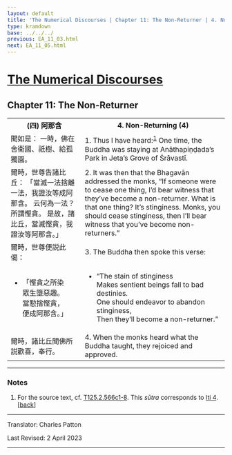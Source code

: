 ```yaml
---
layout: default
title: 'The Numerical Discourses | Chapter 11: The Non-Returner | 4. Non-Returning (4)'
type: kramdown
base: ../../../
previous: EA_11_03.html
next: EA_11_05.html
---
```


<h1><a href='../index.html'>The Numerical Discourses</a></h1>
<h2>Chapter 11: The Non-Returner</h2>

<table class="trans">
  <th class='ch'>(四) 阿那含</th>
  <th class='en'>4. Non-Returning (4)</th>
  <tr>
    <td class='ch' title='T125.2.566c1'>聞如是： 一時，佛在舍衞國、祇樹、給孤獨園。</td>
    <td id='p1'>1. Thus I have heard:<sup id="ref1"><a href="#n1">1</a></sup> One time, the Buddha was staying at Anāthapiṇḍada’s Park in Jeta’s Grove of Śrāvastī.</td>
  </tr>
  <tr>
    <td class='ch' title='T125.2.566c2'>爾時，世尊告諸比丘： 「當滅一法捨離一法，我證汝等成阿那含。 云何為一法？ 所謂慳貪。 是故，諸比丘，當滅慳貪，我證汝等阿那含。」</td>
    <td id='p2'>2. It was then that the Bhagavān addressed the monks, “If someone were to cease one thing, I’d bear witness that they’ve become a non-returner. What is that one thing? It’s stinginess. Monks, you should cease stinginess, then I’ll bear witness that you’ve become non-returners.”</td>
  </tr>
  <tr>
    <td class='ch' title='T125.2.566c5'>爾時，世尊便説此偈：</td>
    <td id='p3'>3. The Buddha then spoke this verse:</td>
  </tr>
<tr>
  <td title='T125.2.566c6'><ul class='verse'>
    <li class='ch'>「慳貪之所染<br/>
    眾生墮惡趣。<br/>
    當懃捨慳貪，<br/>
    便成阿那含。」</li>
  </ul></td>
  <td><ul class='verse'>
    <li>“The stain of stinginess<br/>
    Makes sentient beings fall to bad destinies.<br/>
    One should endeavor to abandon stinginess,<br/>
    Then they’ll become a non-returner.”</li>
  </ul></td>
</tr>
  <tr>
    <td class='ch' title='T125.2.566c8'>爾時，諸比丘聞佛所説歡喜，奉行。</td>
    <td id='p4'>4. When the monks heard what the Buddha taught, they rejoiced and approved.</td>
  </tr>
</table>

<hr/>

<h3 id="notes">Notes</h3>

<ol class="notes-list">
<li id="n1"><p>For the source text, cf. <a href="https://cbetaonline.dila.edu.tw/zh/T02n0125_p0566c01" target="_blank">T125.2.566c1-8</a>. This <em>sūtra</em> corresponds to <a href="https://suttacentral.net/iti4" target="_blank">Iti 4</a>. [<a href="#ref1">back</a>]</p></li>
</ol>
<hr/>

<p class="translator">Translator: Charles Patton</p>
<p class='revised'>Last Revised: 2 April 2023</p>

<hr/>